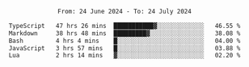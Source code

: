 <div align="center">
<p style="text-align: center;">
<!--START_SECTION:waka-->

```txt
From: 24 June 2024 - To: 24 July 2024

TypeScript   47 hrs 26 mins  ███████████▓░░░░░░░░░░░░░   46.55 %
Markdown     38 hrs 48 mins  █████████▓░░░░░░░░░░░░░░░   38.08 %
Bash         4 hrs 4 mins    █░░░░░░░░░░░░░░░░░░░░░░░░   04.00 %
JavaScript   3 hrs 57 mins   █░░░░░░░░░░░░░░░░░░░░░░░░   03.88 %
Lua          2 hrs 14 mins   ▓░░░░░░░░░░░░░░░░░░░░░░░░   02.20 %
```

<!--END_SECTION:waka-->
</p>
</div>
